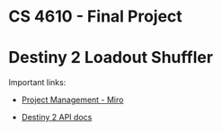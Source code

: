 # CS 4610 - Final Project

# Destiny 2 Loadout Shuffler


Important links:

- [Project Management - Miro](https://miro.com/app/board/uXjVOqit89s=/)

- [Destiny 2 API docs](https://bungie-net.github.io/multi/index.html#about-connecting)

